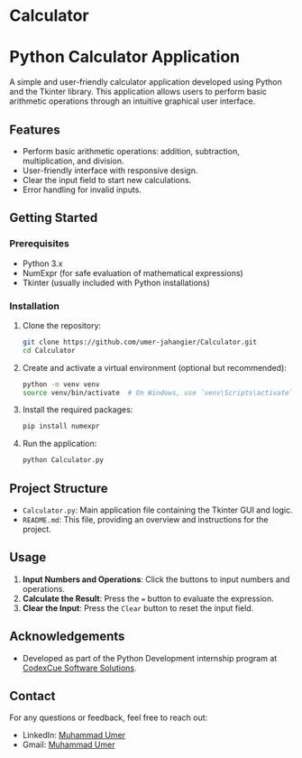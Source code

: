 # Calculator
# Python Calculator Application

A simple and user-friendly calculator application developed using Python and the Tkinter library. This application allows users to perform basic arithmetic operations through an intuitive graphical user interface.

## Features

- Perform basic arithmetic operations: addition, subtraction, multiplication, and division.
- User-friendly interface with responsive design.
- Clear the input field to start new calculations.
- Error handling for invalid inputs.

## Getting Started

### Prerequisites

- Python 3.x
- NumExpr (for safe evaluation of mathematical expressions)
- Tkinter (usually included with Python installations)

### Installation

1. Clone the repository:
    ```sh
    git clone https://github.com/umer-jahangier/Calculator.git
    cd Calculator
    ```

2. Create and activate a virtual environment (optional but recommended):
    ```sh
    python -m venv venv
    source venv/bin/activate  # On Windows, use `venv\Scripts\activate`
    ```

3. Install the required packages:
    ```sh
    pip install numexpr
    ```

4. Run the application:
    ```sh
    python Calculator.py
    ```

## Project Structure

- `Calculator.py`: Main application file containing the Tkinter GUI and logic.
- `README.md`: This file, providing an overview and instructions for the project.

## Usage

1. **Input Numbers and Operations**: Click the buttons to input numbers and operations.
2. **Calculate the Result**: Press the `=` button to evaluate the expression.
3. **Clear the Input**: Press the `Clear` button to reset the input field.

## Acknowledgements

- Developed as part of the Python Development internship program at [CodexCue Software Solutions](https://www.linkedin.com/company/codexcue/).

## Contact

For any questions or feedback, feel free to reach out:

- LinkedIn: [Muhammad Umer](https://www.linkedin.com/in/muhammad-umer-jahangier/)
- Gmail: [Muhammad Umer](umer.jahangier@gmail.com)
